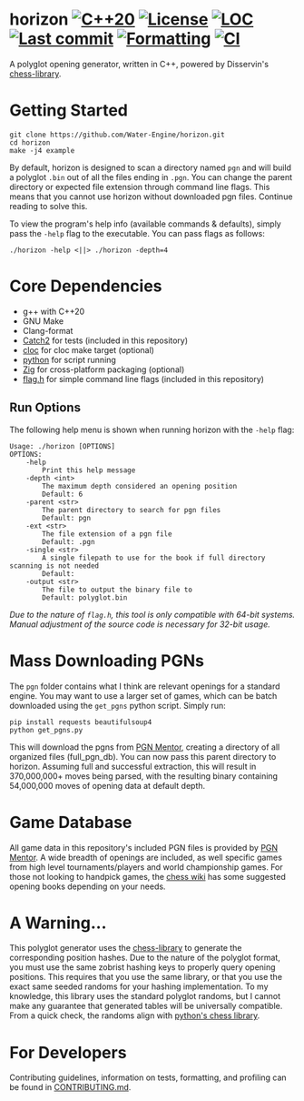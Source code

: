 # horizon [![C++20](https://img.shields.io/badge/C%2B%2B-20-blue?logo=c%2B%2B&logoColor=white)](https://en.cppreference.com/w/cpp/20.html) [![License](https://img.shields.io/github/license/Water-Engine/horizon)](LICENSE) [![LOC](https://img.shields.io/endpoint?url=https://raw.githubusercontent.com/Water-Engine/horizon/loc/.github/loc_badge.json)](https://github.com/Water-Engine/horizon/actions/workflows/loc.yml) [![Last commit](https://img.shields.io/github/last-commit/Water-Engine/horizon)](https://github.com/Water-Engine/horizon) [![Formatting](https://github.com/Water-Engine/horizon/actions/workflows/format.yml/badge.svg)](https://github.com/Water-Engine/horizon/actions/workflows/format.yml) [![CI](https://github.com/Water-Engine/horizon/actions/workflows/ci.yml/badge.svg)](https://github.com/Water-Engine/horizon/actions/workflows/ci.yml)
A polyglot opening generator, written in C++, powered by Disservin's [chess-library](https://github.com/Disservin/chess-library).

# Getting Started
```shell
git clone https://github.com/Water-Engine/horizon.git
cd horizon
make -j4 example
```

By default, horizon is designed to scan a directory named `pgn` and will build a polyglot `.bin` out of all the files ending in `.pgn`. You can change the parent directory or expected file extension through command line flags. This means that you cannot use horizon without downloaded pgn files. Continue reading to solve this.

To view the program's help info (available commands & defaults), simply pass the `-help` flag to the executable. You can pass flags as follows:
```shell
./horizon -help <||> ./horizon -depth=4
```

# Core Dependencies
- g++ with C++20
- GNU Make
- Clang-format
- [Catch2](https://github.com/catchorg/Catch2) for tests (included in this repository)
- [cloc](https://github.com/AlDanial/cloc) for cloc make target (optional)
- [python](https://www.python.org/downloads/) for script running
- [Zig](https://ziglang.org/download/) for cross-platform packaging (optional) 
- [flag.h](https://github.com/tsoding/flag.h) for simple command line flags (included in this repository)

## Run Options
The following help menu is shown when running horizon with the `-help` flag:
```
Usage: ./horizon [OPTIONS]
OPTIONS:
    -help
        Print this help message
    -depth <int>
        The maximum depth considered an opening position
        Default: 6
    -parent <str>
        The parent directory to search for pgn files
        Default: pgn
    -ext <str>
        The file extension of a pgn file
        Default: .pgn
    -single <str>
        A single filepath to use for the book if full directory scanning is not needed
        Default:
    -output <str>
        The file to output the binary file to
        Default: polyglot.bin
```

_Due to the nature of `flag.h`, this tool is only compatible with 64-bit systems. Manual adjustment of the source code is necessary for 32-bit usage._

# Mass Downloading PGNs
The `pgn` folder contains what I think are relevant openings for a standard engine. You may want to use a larger set of games, which can be batch downloaded using the `get_pgns` python script. Simply run:
```shell
pip install requests beautifulsoup4
python get_pgns.py
```
This will download the pgns from [PGN Mentor](https://www.pgnmentor.com/files.html), creating a directory of all organized files (full_pgn_db). You can now pass this parent directory to horizon. Assuming full and successful extraction, this will result in 370,000,000+ moves being parsed, with the resulting binary containing 54,000,000 moves of opening data at default depth.

# Game Database
All game data in this repository's included PGN files is provided by [PGN Mentor](https://www.pgnmentor.com/files.html). A wide breadth of openings are included, as well specific games from high level tournaments/players and world championship games. For those not looking to handpick games, the [chess wiki](https://www.chessprogramming.org/Sequential_Probability_Ratio_Test) has some suggested opening books depending on your needs.

# A Warning...
This polyglot generator uses the [chess-library](https://github.com/Disservin/chess-library) to generate the corresponding position hashes. Due to the nature of the polyglot format, you must use the same zobrist hashing keys to properly query opening positions. This requires that you use the same library, or that you use the exact same seeded randoms for your hashing implementation. To my knowledge, this library uses the standard polyglot randoms, but I cannot make any guarantee that generated tables will be universally compatible. From a quick check, the randoms align with [python's chess library](https://python-chess.readthedocs.io/en/latest/index.html).

# For Developers
Contributing guidelines, information on tests, formatting, and profiling can be found in [CONTRIBUTING.md](.github/CONTRIBUTING.md).